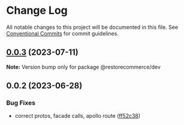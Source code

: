 # Change Log

All notable changes to this project will be documented in this file.
See [Conventional Commits](https://conventionalcommits.org) for commit guidelines.

## [0.0.3](https://github.com/restorecommerce/libs/compare/@restorecommerce/dev@0.0.2...@restorecommerce/dev@0.0.3) (2023-07-11)

**Note:** Version bump only for package @restorecommerce/dev





## 0.0.2 (2023-06-28)


### Bug Fixes

* correct protos, facade calls, apollo route ([ff52c38](https://github.com/restorecommerce/libs/commit/ff52c38ee4e6c6236747d6921361b5e4131384a2))
